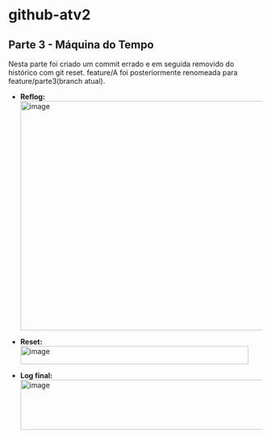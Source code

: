 # github-atv2

## Parte 3 - Máquina do Tempo

Nesta parte foi criado um commit errado e em seguida removido do histórico com git reset. feature/A foi posteriormente renomeada para feature/parte3(branch atual).

- **Reflog:** <img width="858" height="455" alt="image" src="https://github.com/user-attachments/assets/db966815-8c36-4a4e-95cc-84fdb5ae8235" />


- **Reset:** <img width="452" height="36" alt="image" src="https://github.com/user-attachments/assets/95a44dad-fc6a-42c5-82e3-88fb920480ce" />



- **Log final:** <img width="671" height="99" alt="image" src="https://github.com/user-attachments/assets/c7f65298-7685-4102-b012-fbf8c388bbc6" />


